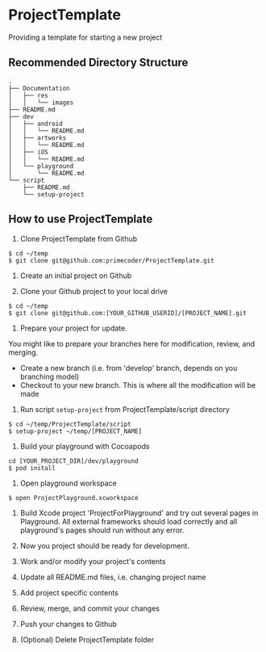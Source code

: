 # ProjectTemplate
Providing a template for starting a new project

## Recommended Directory Structure

```
.
├── Documentation
│   ├── res
│   │   └── images
├── README.md
├── dev
│   ├── android
│   │   └── README.md
│   ├── artworks
│   │   └── README.md
│   ├── iOS
│   │   └── README.md
│   └── playground
│       └── README.md
└── script
    ├── README.md
    └── setup-project
```

## How to use ProjectTemplate

1. Clone ProjectTemplate from Github

  ```
  $ cd ~/temp
  $ git clone git@github.com:primecoder/ProjectTemplate.git
  ```

1. Create an initial project on Github

1. Clone your Github project to your local drive

  ```
  $ cd ~/temp
  $ git clone git@github.com:[YOUR_GITHUB_USERID]/[PROJECT_NAME].git
  ```

1. Prepare your project for update.

  You might like to prepare your branches here for modification, review, and
  merging.

  * Create a new branch (i.e. from 'develop' branch, depends on you branching
    model)
  * Checkout to your new branch. This is where all the modification will be
    made

1. Run script `setup-project` from ProjectTemplate/script directory

  ```
  $ cd ~/temp/ProjectTemplate/script
  $ setup-project ~/temp/[PROJECT_NAME]
  ```

1. Build your playground with Cocoapods

  ```
  cd [YOUR_PROJECT_DIR]/dev/playground
  $ pod install
  ```

1. Open playground workspace

  ```
  $ open ProjectPlayground.xcworkspace
  ```

1. Build Xcode project 'ProjectForPlayground' and try out several pages in Playground.
  All external frameworks should load correctly and all playground's pages should
  run without any error.

1. Now you project should be ready for development.

1. Work and/or modify your project's contents

  1. Update all README.md files, i.e. changing project name

  1. Add project specific contents

1. Review, merge, and commit your changes

1. Push your changes to Github

1. (Optional) Delete ProjectTemplate folder
